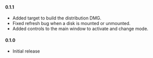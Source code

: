 
#### 0.1.1

* Added target to build the distribution DMG.
* Fixed refresh bug when a disk is mounted or unmounted.
* Added controls to the main window to activate and change mode.

#### 0.1.0

* Initial release
